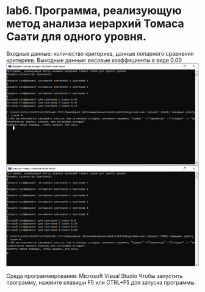 # lab6. Программа, реализующую метод анализа иерархий Томаса Саати для одного уровня.
Входные данные: количество критериев, данные попарного сравнения критериев.
Выходные данные: весовые коэффициенты в виде 0.00
![Изображение alt](https://github.com/shpeeps/lab6/blob/main/2021-12-16_15-20-20.png)
![Изображение alt](https://github.com/shpeeps/lab6/blob/main/2021-12-16_15-21-28.png)

Среда программирования: Microsoft Visual Studio
Чтобы запустить программу, нажмите клавиши F5 или CTRL+F5 для запуска программы.
